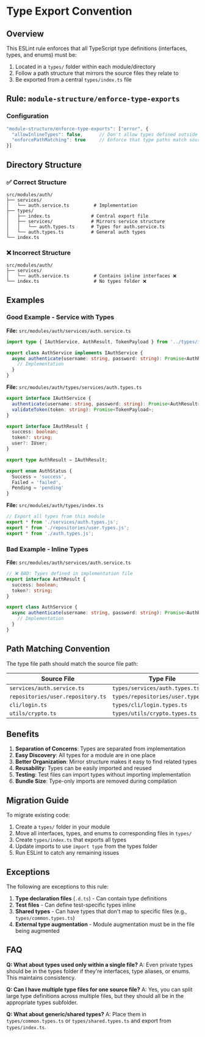 # Type Export Convention

## Overview

This ESLint rule enforces that all TypeScript type definitions (interfaces, types, and enums) must be:
1. Located in a `types/` folder within each module/directory
2. Follow a path structure that mirrors the source files they relate to
3. Be exported from a central `types/index.ts` file

## Rule: `module-structure/enforce-type-exports`

### Configuration

```javascript
"module-structure/enforce-type-exports": ["error", {
  "allowInlineTypes": false,      // Don't allow types defined outside types/ folders
  "enforcePathMatching": true     // Enforce that type paths match source paths
}]
```

## Directory Structure

### ✅ Correct Structure

```
src/modules/auth/
├── services/
│   └── auth.service.ts         # Implementation
├── types/
│   ├── index.ts               # Central export file
│   ├── services/              # Mirrors service structure
│   │   └── auth.types.ts      # Types for auth.service.ts
│   └── auth.types.ts          # General auth types
└── index.ts
```

### ❌ Incorrect Structure

```
src/modules/auth/
├── services/
│   └── auth.service.ts         # Contains inline interfaces ❌
└── index.ts                    # No types folder ❌
```

## Examples

### Good Example - Service with Types

**File:** `src/modules/auth/services/auth.service.ts`
```typescript
import type { IAuthService, AuthResult, TokenPayload } from '../types/index.js';

export class AuthService implements IAuthService {
  async authenticate(username: string, password: string): Promise<AuthResult> {
    // Implementation
  }
}
```

**File:** `src/modules/auth/types/services/auth.types.ts`
```typescript
export interface IAuthService {
  authenticate(username: string, password: string): Promise<AuthResult>;
  validateToken(token: string): Promise<TokenPayload>;
}

export interface IAuthResult {
  success: boolean;
  token?: string;
  user?: IUser;
}

export type AuthResult = IAuthResult;

export enum AuthStatus {
  Success = 'success',
  Failed = 'failed',
  Pending = 'pending'
}
```

**File:** `src/modules/auth/types/index.ts`
```typescript
// Export all types from this module
export * from './services/auth.types.js';
export * from './repositories/user.types.js';
export * from './auth.types.js';
```

### Bad Example - Inline Types

**File:** `src/modules/auth/services/auth.service.ts`
```typescript
// ❌ BAD: Types defined in implementation file
export interface AuthResult {
  success: boolean;
  token?: string;
}

export class AuthService {
  async authenticate(username: string, password: string): Promise<AuthResult> {
    // Implementation
  }
}
```

## Path Matching Convention

The type file path should match the source file path:

| Source File | Type File |
|------------|-----------|
| `services/auth.service.ts` | `types/services/auth.types.ts` |
| `repositories/user.repository.ts` | `types/repositories/user.types.ts` |
| `cli/login.ts` | `types/cli/login.types.ts` |
| `utils/crypto.ts` | `types/utils/crypto.types.ts` |

## Benefits

1. **Separation of Concerns**: Types are separated from implementation
2. **Easy Discovery**: All types for a module are in one place
3. **Better Organization**: Mirror structure makes it easy to find related types
4. **Reusability**: Types can be easily imported and reused
5. **Testing**: Test files can import types without importing implementation
6. **Bundle Size**: Type-only imports are removed during compilation

## Migration Guide

To migrate existing code:

1. Create a `types/` folder in your module
2. Move all interfaces, types, and enums to corresponding files in `types/`
3. Create `types/index.ts` that exports all types
4. Update imports to use `import type` from the types folder
5. Run ESLint to catch any remaining issues

## Exceptions

The following are exceptions to this rule:

1. **Type declaration files** (`.d.ts`) - Can contain type definitions
2. **Test files** - Can define test-specific types inline
3. **Shared types** - Can have types that don't map to specific files (e.g., `types/common.types.ts`)
4. **External type augmentation** - Module augmentation must be in the file being augmented

## FAQ

**Q: What about types used only within a single file?**
A: Even private types should be in the types folder if they're interfaces, type aliases, or enums. This maintains consistency.

**Q: Can I have multiple type files for one source file?**
A: Yes, you can split large type definitions across multiple files, but they should all be in the appropriate types subfolder.

**Q: What about generic/shared types?**
A: Place them in `types/common.types.ts` or `types/shared.types.ts` and export from `types/index.ts`.